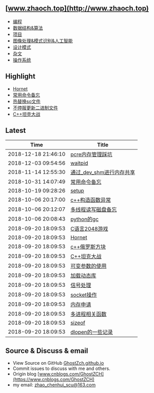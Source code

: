 ## [www.zhaoch.top](http://www.zhaoch.top)
+ [编程](编程)
+ [数据结构&算法](数据结构&算法)
+ [项目](项目)
+ [图像处理&模式识别&人工智能](图像处理&模式识别&人工智能)
+ [设计模式](设计模式)
+ [杂文](杂文)
+ [操作系统](操作系统)

## Highlight

+ [Hornet](项目/Hornet.md)
+ [常用命令备忘](操作系统/linux/常用命令备忘.md)
+ [热替换so文件](操作系统/linux/热替换so文件.md)
+ [不停服更新二进制文件](操作系统/linux/不停服更新二进制文件.md)
+ [C++坦克大战](项目/C++坦克大战.md)

## Latest 

|Time|Title|
|--|--|
|2018-12-18 21:46:10|[pcre内存管理踩坑](杂文/pcre内存管理踩坑.md)|
|2018-12-03 09:54:56|[waitpid](操作系统/linux/waitpid.md)|
|2018-11-14 12:55:30|[通过_dev_shm进行内存共享](操作系统/linux/通过_dev_shm进行内存共享.md)|
|2018-10-31 14:07:49|[常用命令备忘](操作系统/linux/常用命令备忘.md)|
|2018-10-19 09:28:26|[setup](杂文/setup.md)|
|2018-10-06 20:17:00|[c++构造函数异常](编程/c_cpp/c++构造函数异常.md)|
|2018-10-06 20:12:07|[多线程读写磁盘备忘](操作系统/多线程读写磁盘备忘.md)|
|2018-10-06 20:08:43|[python的gc](编程/python/python的gc.md)|
|2018-09-20 18:09:53|[C语言2048游戏](项目/C语言2048游戏.md)|
|2018-09-20 18:09:53|[Hornet](项目/Hornet.md)|
|2018-09-20 18:09:53|[c++俄罗斯方块](项目/c++俄罗斯方块.md)|
|2018-09-20 18:09:53|[C++坦克大战](项目/C++坦克大战.md)|
|2018-09-20 18:09:53|[可变参数的使用](编程/c_cpp/可变参数的使用.md)|
|2018-09-20 18:09:53|[加载动态库](编程/c_cpp/加载动态库.md)|
|2018-09-20 18:09:53|[信号处理](编程/c_cpp/信号处理.md)|
|2018-09-20 18:09:53|[socket操作](编程/c_cpp/socket操作.md)|
|2018-09-20 18:09:53|[内存申请](编程/c_cpp/内存申请.md)|
|2018-09-20 18:09:53|[多进程相关函数](编程/c_cpp/多进程相关函数.md)|
|2018-09-20 18:09:53|[sizeof](编程/c_cpp/sizeof.md)|
|2018-09-20 18:09:53|[dlopen的一些记录](编程/c_cpp/dlopen的一些记录.md)|

## Source & Discuss & email

+ View Source on GitHub [GhostZch.github.io](https://github.com/GhostZCH/GhostZch.github.io/)
+ Commit issues to discuss with me and others.
+ Origin blog [www.cnblogs.com/GhostZCH](https://www.cnblogs.com/GhostZCH)
+ my email: zhao_chenhui_scu@163.com

